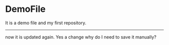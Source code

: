 # DemoFile
It is a demo file and my first repository.
<hr>
now it is updated again.
Yes a change
why do I need to save it manually?
